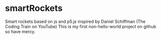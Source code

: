 # smartRockets
Smart rockets based on js and p5.js inspired by Daniel Schiffman (The Coding Train on YouTube)
This is my first non-hello-world project on github so have mercy.